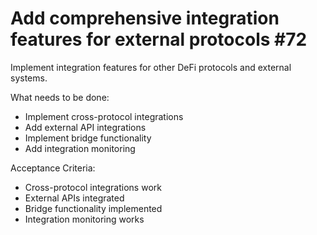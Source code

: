 # Add comprehensive integration features for external protocols #72

Implement integration features for other DeFi protocols and external systems.

What needs to be done:
- Implement cross-protocol integrations
- Add external API integrations
- Implement bridge functionality
- Add integration monitoring

Acceptance Criteria:
- Cross-protocol integrations work
- External APIs integrated
- Bridge functionality implemented
- Integration monitoring works

